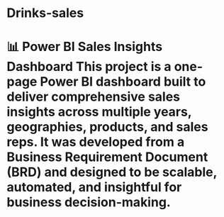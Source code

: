 # Drinks-sales
# 📊 Power BI Sales Insights Dashboard  This project is a one-page Power BI dashboard built to deliver comprehensive **sales insights** across multiple years, geographies, products, and sales reps. It was developed from a Business Requirement Document (BRD) and designed to be scalable, automated, and insightful for business decision-making.  
